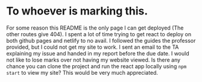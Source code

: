 # To whoever is marking this.

For some reason this README is the only page I can get deployed (The other routes give 404). I spent a lot of time trying to get react to deploy on both github pages and netlify to no avail. I followed the guides the professor provided, but I could not get my site to work. I sent an email to the TA explaining my issue and handed in my report before the due date. I would not like to lose marks over not having my website viewed. Is there any chance you can clone the project and run the react app locally using `npm start` to view my site? This would be very much appreciated.



